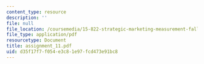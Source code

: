 ```yaml
---
content_type: resource
description: ''
file: null
file_location: /coursemedia/15-822-strategic-marketing-measurement-fall-2002/d35f17f7f054e3c81e97fcd473e91bc8_assignment_11.pdf
file_type: application/pdf
resourcetype: Document
title: assignment_11.pdf
uid: d35f17f7-f054-e3c8-1e97-fcd473e91bc8
---
```

